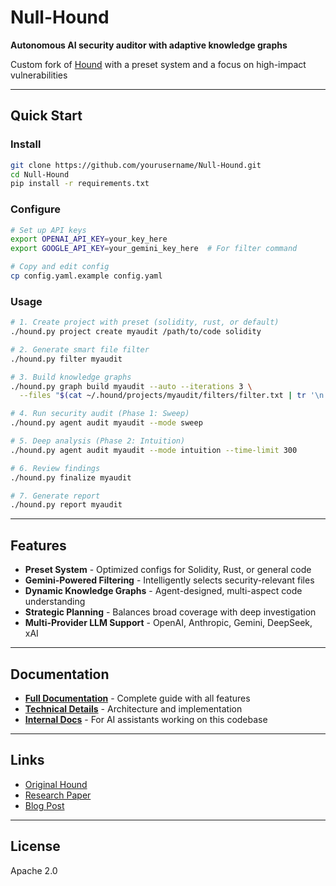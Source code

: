 # Null-Hound

**Autonomous AI security auditor with adaptive knowledge graphs**

Custom fork of [Hound](https://github.com/muellerberndt/hound) with a preset system and a focus on high-impact vulnerabilities

---

## Quick Start

### Install

```bash
git clone https://github.com/yourusername/Null-Hound.git
cd Null-Hound
pip install -r requirements.txt
```

### Configure

```bash
# Set up API keys
export OPENAI_API_KEY=your_key_here
export GOOGLE_API_KEY=your_gemini_key_here  # For filter command

# Copy and edit config
cp config.yaml.example config.yaml
```

### Usage

```bash
# 1. Create project with preset (solidity, rust, or default)
./hound.py project create myaudit /path/to/code solidity

# 2. Generate smart file filter
./hound.py filter myaudit

# 3. Build knowledge graphs
./hound.py graph build myaudit --auto --iterations 3 \
  --files "$(cat ~/.hound/projects/myaudit/filters/filter.txt | tr '\n' ',')"

# 4. Run security audit (Phase 1: Sweep)
./hound.py agent audit myaudit --mode sweep

# 5. Deep analysis (Phase 2: Intuition)
./hound.py agent audit myaudit --mode intuition --time-limit 300

# 6. Review findings
./hound.py finalize myaudit

# 7. Generate report
./hound.py report myaudit
```

---

## Features

- **Preset System** - Optimized configs for Solidity, Rust, or general code
- **Gemini-Powered Filtering** - Intelligently selects security-relevant files
- **Dynamic Knowledge Graphs** - Agent-designed, multi-aspect code understanding
- **Strategic Planning** - Balances broad coverage with deep investigation
- **Multi-Provider LLM Support** - OpenAI, Anthropic, Gemini, DeepSeek, xAI

---

## Documentation

- **[Full Documentation](docs/FULL_DOCUMENTATION.md)** - Complete guide with all features
- **[Technical Details](docs/tech.md)** - Architecture and implementation
- **[Internal Docs](CLAUDE.md)** - For AI assistants working on this codebase

---

## Links

- [Original Hound](https://github.com/muellerberndt/hound)
- [Research Paper](https://zenodo.org/records/17221190)
- [Blog Post](https://muellerberndt.medium.com/unleashing-the-hound-how-ai-agents-find-deep-logic-bugs-in-any-codebase-64c2110e3a6f)

---

## License

Apache 2.0